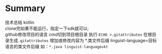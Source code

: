 # Summary
技术总结 kotlin  
clone完如果不能运行，指定一下sdk就可以;  
github修改项目的语言 cmd切到项目根目录 执行 `ECHO >.gitattributes` 在根目录生成`.gitattributes`
 增加或修改内容为 *.类文件后缀 linguist-language=目标语言的类文件后缀 如：`*.java linguist-language=kt`
